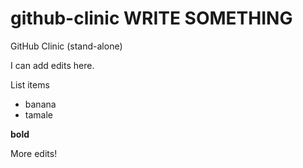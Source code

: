 # github-clinic WRITE SOMETHING
GitHub Clinic (stand-alone)

I can add edits here. 

List items 

- banana
- tamale

**bold**

More edits! 
